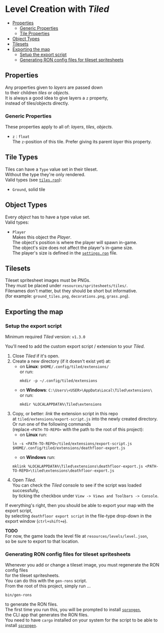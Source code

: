 # Level Creation with _Tiled_
- [Properties](#properties)
  - [Generic Properties](#generic-properties)
  - [Tile Properties](#tile-properties)
- [Object Types](#object-types)
- [Tilesets](#tilesets)
- [Exporting the map](#exporting-the-map)
  - [Setup the export script](#setup-the-export-script)
  - [Generating RON config files for tileset spritesheets](#generating-ron-config-files-for-tileset-spritesheets)

## Properties
Any properties given to _layers_ are passed down  
to their children _tiles_ or _objects_.  
It is always a good idea to give layers a `z` property,  
instead of tiles/objects directly.

### Generic Properties
These properties apply to all of: _layers_, _tiles_, _objects_.

- `z` : `float`  
  The `z`-position of this tile. Prefer giving its parent _layer_ this property.

## Tile Types
Tiles can have a `Type` value set in their tileset.  
Without the type they're only rendered.  
Valid types (see [`tiles.ron`](../resources/settings/tiles.ron)):

- `Ground`, solid tile

## Object Types
Every _object_ has to have a type value set.  
Valid types:

- `Player`  
  Makes this object the _Player_.  
  The object's position is where the player will spawn in-game.  
  The object's size does not affect the player's in-game size.  
  The player's size is defined in the [`settings.ron`] file.

## Tilesets
Tileset spritesheet images must be PNGs.  
They must be placed under `resources/spritesheets/tiles/`.  
Filenames don't matter, but they should be short but informative.  
(for example: `ground_tiles.png`, `decorations.png`, `grass.png`).

## Exporting the map
### Setup the export script
Minimum required _Tiled_ version: `v1.3.0`  

You'll need to add the custom export script / extension to your _Tiled_.  
1) Close _Tiled_ if it's open.
2) Create a new directory (if it doesn't exist yet) at:  
    - on __Linux__: `$HOME/.config/tiled/extensions/`  
      or run:  
      ```
      mkdir -p ~/.config/tiled/extensions
      ```
    - on __Windows__: `C:\Users\<USER>\AppData\Local\Tiled\extensions\`  
      or run:  
      ```
      mkdir %LOCALAPPDATA%\Tiled\extensions
      ```
3) Copy, or better: _link_ the extension script in this repo  
   at `tiled/extensions/export-script.js` into the newly created directory.  
   Or run one of the following commands  
   (replace `<PATH-TO-REPO>` with the path to the root of this project):
   - on __Linux__ run:  
   ```
   ln -s <PATH-TO-REPO>/tiled/extensions/export-script.js $HOME/.config/tiled/extensions/deathfloor-export.js
   ```
   - on __Windows__ run:  
   ```
   mklink %LOCALAPPDATA%\Tiled\extensions\deathfloor-export.js <PATH-TO-REPO>\tiled\extensions\deathfloor-export.js
   ```
4) Open _Tiled_.  
   You can check the _Tiled_ console to see if the script was loaded successfully,  
   by ticking the checkbox under `View -> Views and Toolbars -> Console`.  

If everything's right, then you should be able to export your map with the export script,  
by selecting `deathfloor export script` in the file-type drop-down in the export window (`ctrl+shift+e`).  

__TODO__  
For now, the game loads the level file at `resources/levels/level.json`,  
so be sure to export to that location.

### Generating RON config files for tileset spritesheets
Whenever you add or change a tileset image, you must regenerate the RON config files  
for the tileset spritesheets.  
You can do this with the `gen-rons` script.  
From the root of this project, simply run ...
```
bin/gen-rons
```
to generate the RON files.  
The first time you run this, you will be prompted to install [`sprongen`],  
the CLI app that generates the RON files.  
You need to have `cargo` installed on your system for the script to be able to install [`sprongen`].

[`settings.ron`]: /resources/config/settings.ron
[`sprongen`]:     https://github.com/Noah2610/sprongen
